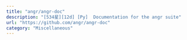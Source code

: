 ```yaml
---
title: "angr/angr-doc"
description: "[534星][12d] [Py]  Documentation for the angr suite"
url: "https://github.com/angr/angr-doc"
category: "Miscellaneous"
---
```

